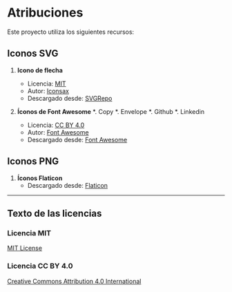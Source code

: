 # Atribuciones

Este proyecto utiliza los siguientes recursos:

## Iconos SVG

1. **Icono de flecha**
   - Licencia: [MIT](LICENSE)
   - Autor: [Iconsax](https://www.svgrepo.com/author/Iconsax/)
   - Descargado desde: [SVGRepo](https://www.svgrepo.com/)

2. **Íconos de Font Awesome**
  *. Copy
  *. Envelope
  *. Github
  *. Linkedin
   - Licencia: [CC BY 4.0](https://creativecommons.org/licenses/by/4.0/)
   - Autor: [Font Awesome](https://fontawesome.com/)
   - Descargado desde: [Font Awesome](https://fontawesome.com/)
  
  ## Iconos PNG

1. **Íconos Flaticon**
   - Descargado desde: [Flaticon](https://www.flaticon.es/)

---

## Texto de las licencias

### Licencia MIT
[MIT License](LICENSE)

### Licencia CC BY 4.0
[Creative Commons Attribution 4.0 International](https://creativecommons.org/licenses/by/4.0/)
